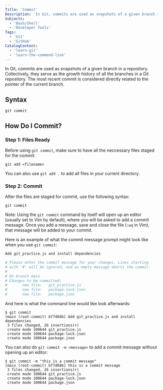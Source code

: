 ```yaml
---
Title: 'Commit'
Description: 'In Git, commits are used as snapshots of a given branch in a repository. Collectively, they serve as the growth history of all the branches in a Git repository. The most recent commit is considered directly related to the pointer of the current branch. shell git commit  Before using git commit, make sure to have all the neccessary files staged for the commit. shell git add'
Subjects:
  - 'Bash/Shell'
  - 'Developer Tools'
Tags:
  - 'Git'
  - 'GitHub'
CatalogContent:
  - 'learn-git'
  - 'learn-the-command-line'
---
```


In Git, commits are used as snapshots of a given branch in a repository. Collectively, they serve as the growth history of all the branches in a Git repository. The most recent commit is considered directly related to the pointer of the current branch.

## Syntax

```shell
git commit
```

## How Do I Commit?

### Step 1: Files Ready

Before using `git commit`, make sure to have all the neccessary files staged for the commit.

```shell
git add <filename>
```

You can also use `git add .` to add all files in your current directory.

### Step 2: Commit

After the files are staged for commit, use the following syntax:

```shell
git commit
```

Note: Using the `git commit` command by itself will open up an editor (usually set to Vim by default), where you will be asked to add a commit message. Once you add a message, save and close the file (`:wq` in Vim), that message will be added to your commit.

Here is an example of what the commit message prompt might look like when you use `git commit`:

```sh
Add git_practice.js and install dependencies

# Please enter the commit message for your changes. Lines starting
# with '#' will be ignored, and an empty message aborts the commit.
#
# On branch main
# Changes to be committed:
#       new file:   git_practice.js
#       new file:   package-lock.json
#       new file:   package.json
```

And here is what the command line would like look afterwards:

```shell
$ git commit
[main (root-commit) b77d68b] Add git_practice.js and install dependencies
 3 files changed, 26 insertions(+)
 create mode 100644 git_practice.js
 create mode 100644 package-lock.json
 create mode 100644 package.json
```

You can also do `git commit -m <message>` to add a commit message without opening up an editor:

```shell
$ git commit -m "this is a commit message"
[main (root-commit) b77d68b] this is a commit message
 3 files changed, 26 insertions(+)
 create mode 100644 git_practice.js
 create mode 100644 package-lock.json
 create mode 100644 package.json
```
